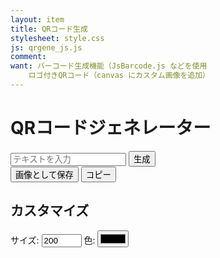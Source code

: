```yaml
---
layout: item
title: QRコード生成
stylesheet: style.css
js: qrgene_js.js
comment: 
want: バーコード生成機能（JsBarcode.js などを使用
    ロゴ付きQRコード（canvas にカスタム画像を追加）
---
```

<script src="https://cdnjs.cloudflare.com/ajax/libs/qrcodejs/1.0.0/qrcode.min.js"></script>
<div class="container">
    <h1>QRコードジェネレーター</h1>
    <input type="text" id="text-input" placeholder="テキストを入力">
    <button id="generate-btn">生成</button>
    <div id="qrcode"></div>
    <button id="download-btn">画像として保存</button>
    <button id="copy-btn">コピー</button>
    <h2>カスタマイズ</h2>
    <label>サイズ: <input type="number" id="size-input" value="200" min="100" max="500"></label>
    <label>色: <input type="color" id="color-input" value="#000000"></label>
</div>